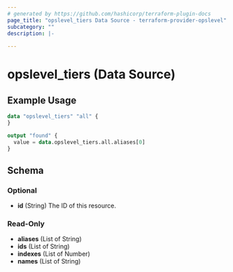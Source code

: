```yaml
---
# generated by https://github.com/hashicorp/terraform-plugin-docs
page_title: "opslevel_tiers Data Source - terraform-provider-opslevel"
subcategory: ""
description: |-
  
---
```


# opslevel_tiers (Data Source)



## Example Usage

```terraform
data "opslevel_tiers" "all" {
}

output "found" {
  value = data.opslevel_tiers.all.aliases[0]
}
```

<!-- schema generated by tfplugindocs -->
## Schema

### Optional

- **id** (String) The ID of this resource.

### Read-Only

- **aliases** (List of String)
- **ids** (List of String)
- **indexes** (List of Number)
- **names** (List of String)


